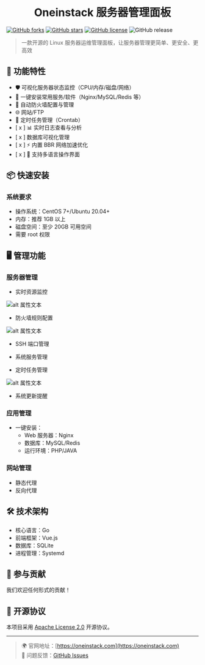 <h1 align="center">Oneinstack 服务器管理面板</h1>

[![GitHub forks](https://img.shields.io/github/forks/oneinstack/Oneinstack-Panel)](https://github.com/oneinstack/Oneinstack-Panel/network)
[![GitHub stars](https://img.shields.io/github/stars/oneinstack/Oneinstack-Panel)](https://github.com/oneinstack/Oneinstack-Panel/stargazers)
[![GitHub license](https://img.shields.io/github/license/oneinstack/Oneinstack-Panel)](https://github.com/oneinstack/Oneinstack-Panel/blob/main/LICENSE)
![GitHub release](https://img.shields.io/github/v/release/oneinstack/Oneinstack-Panel)

> 一款开源的 Linux 服务器运维管理面板，让服务器管理更简单、更安全、更高效

## 🚀 功能特性

- 🛡️ 可视化服务器状态监控（CPU/内存/磁盘/网络）
- 🔧 一键安装常用服务/软件（Nginx/MySQL/Redis 等）
- 🔐 自动防火墙配置与管理
- 🌐 网站/FTP
- 🔄 定时任务管理（Crontab）
- [ x ] 📊 实时日志查看与分析
- [ x ] 数据库可视化管理
- [ x ] ⚡ 内置 BBR 网络加速优化
- [ x ] 📡 支持多语言操作界面

## 📦 快速安装

### 系统要求

- 操作系统：CentOS 7+/Ubuntu 20.04+
- 内存：推荐 1GB 以上
- 磁盘空间：至少 20GB 可用空间
- 需要 root 权限

## 🖥️ 管理功能

### 服务器管理

- 实时资源监控

![alt 属性文本](img/1.png)

- 防火墙规则配置

![alt 属性文本](img/2.png)

- SSH 端口管理

- 系统服务管理
- 定时任务管理

![alt 属性文本](img/3.png)

- 系统更新提醒

### 应用管理

- 一键安装：
  - Web 服务器：Nginx
  - 数据库：MySQL/Redis
  - 运行环境：PHP/JAVA

### 网站管理

- 静态代理
- 反向代理

## 🛠️ 技术架构

- 核心语言：Go
- 前端框架：Vue.js
- 数据库：SQLite
- 进程管理：Systemd

## 🤝 参与贡献

我们欢迎任何形式的贡献！

## 📄 开源协议

本项目采用 [Apache License 2.0](LICENSE) 开源协议。

---

> 🌍 官网地址：[https://oneinstack.com](https://oneinstack.com)  
> 🐛 问题反馈：[GitHub Issues](https://github.com/oneinstack/Oneinstack-Panel/issues)
